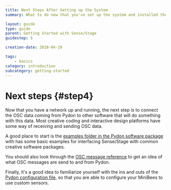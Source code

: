 ```yaml
---
title: Next Steps After Setting up the System
summary: What to do now that you've set up the system and installed the software.

layout: guide
type: guide
parent: Getting Started with Sense/Stage
guidestep: 5

creation-date: 2018-04-29

tags:
    - basics
category: introduction
subcategory: getting-started
---
```



# Next steps {#step4}

Now that you have a network up and running, the next step is to connect the OSC data coming from Pydon to other software that will do something with this data. Most creative coding and interactive design platforms have some way of receiving and sending OSC data.

A good place to start is the [examples folder in the Pydon software package](https://github.com/sensestage/ssdn_python/tree/master/examples) with has some basic examples for interfacing Sense/Stage with common creative software packages.

You should also look through the [OSC message reference](/sensestage-v1/osc-message-reference/) to get an idea of what OSC messages are send to and from Pydon.

Finally, it's a good idea to familiarize yourself with the ins and outs of the [Pydon configuration file](/sensestage-v1/configuration-file/), so that you are able to configure your MiniBees to use custom sensors.
